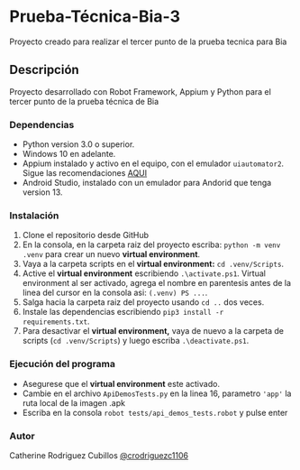 # Prueba-Técnica-Bia-3

Proyecto creado para realizar el tercer punto de la prueba tecnica para Bia

## Descripción

Proyecto desarrollado con Robot Framework, Appium y Python para el tercer punto de la prueba técnica de Bia

### Dependencias

* Python version 3.0 o superior.
* Windows 10 en adelante.
* Appium instalado y activo en el equipo, con el emulador `uiautomator2`. Sigue las recomendaciones [AQUI](https://appium.io/docs/en/2.1/quickstart/uiauto2-driver/) 
* Android Studio, instalado con un emulador para Andorid que tenga version 13.

### Instalación

1. Clone el repositorio desde GitHub
2. En la consola, en la carpeta raiz del proyecto escriba: `python -m venv .venv` para crear un nuevo **virtual environment**.
3. Vaya a la carpeta scripts en el **virtual environment:** `cd .venv/Scripts`.
4. Active el **virtual environment** escribiendo `.\activate.ps1`. Virtual environment al ser activado, agrega el nombre en parentesis antes de la linea del cursor en la consola asi: 
`(.venv) PS ...`.
5. Salga hacia la carpeta raiz del proyecto usando `cd ..` dos veces.
6. Instale las dependencias escribiendo `pip3 install -r requirements.txt`.
7. Para desactivar el **virtual environment,** vaya de nuevo a la carpeta de scripts (`cd .venv/Scripts`) y luego escriba `.\deactivate.ps1`.

### Ejecución del programa

* Asegurese que el **virtual environment** este activado.
* Cambie en el archivo `ApiDemosTests.py` en la linea 16, parametro `'app'` la ruta local de la imagen .apk
* Escriba en la consola  `robot tests/api_demos_tests.robot` y pulse enter

### Autor

Catherine Rodriguez Cubillos [@crodriguezc1106](https://github.com/crodriguezc1106)

